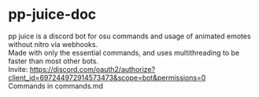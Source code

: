# pp-juice-doc
pp juice is a discord bot for osu commands and usage of animated emotes without nitro via webhooks.  
Made with only the essential commands, and uses multithreading to be faster than most other bots.  
Invite: https://discord.com/oauth2/authorize?client_id=697244972914573473&scope=bot&permissions=0  
Commands in commands.md
